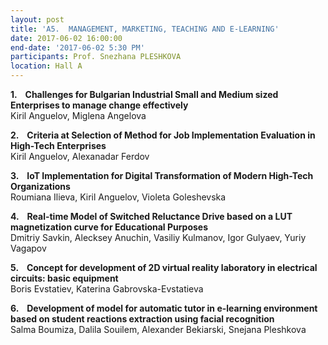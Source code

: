 ```yaml
---
layout: post
title: 'A5.  MANAGEMENT, MARKETING, TEACHING AND E-LEARNING'
date: 2017-06-02 16:00:00
end-date: '2017-06-02 5:30 PM'
participants: Prof. Snezhana PLESHKOVA
location: Hall A
---
```



**1. &nbsp;&nbsp; Challenges for Bulgarian Industrial Small and Medium sized Enterprises to manage change effectively**
<br>Kiril Anguelov, Miglena Angelova

**2. &nbsp;&nbsp; Criteria at Selection of Method for Job Implementation Evaluation in High-Tech Enterprises**
<br>Kiril Anguelov, Alexanadar Ferdov

**3. &nbsp;&nbsp; IoT Implementation for Digital Transformation of Modern High-Tech Organizations**
<br>Roumiana Ilieva, Kiril Anguelov, Violeta Goleshevska

**4. &nbsp;&nbsp; Real-time Model of Switched Reluctance Drive based on a LUT magnetization curve for Educational Purposes**
<br>Dmitriy Savkin, Alecksey Anuchin, Vasiliy Kulmanov, Igor Gulyaev, Yuriy Vagapov

**5. &nbsp;&nbsp; Concept for development of 2D virtual reality laboratory in electrical circuits: basic equipment**
<br>Boris Evstatiev, Katerina Gabrovska-Evstatieva

**6. &nbsp;&nbsp; Development of model for automatic tutor in e-learning environment based on student reactions extraction using facial recognition**
<br>Salma Boumiza, Dalila Souilem, Alexander Bekiarski, Snejana Pleshkova
